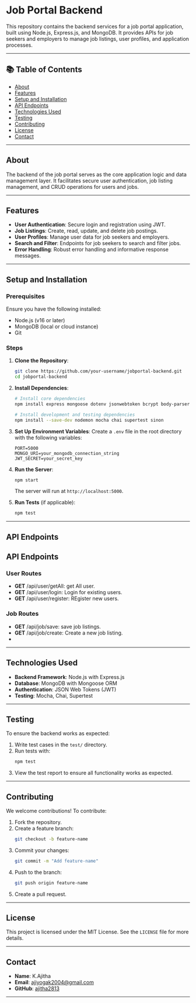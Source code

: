# Job Portal Backend

This repository contains the backend services for a job portal application, built using Node.js, Express.js, and MongoDB. It provides APIs for job seekers and employers to manage job listings, user profiles, and application processes.

---

## 📚 Table of Contents
- [About](#about)
- [Features](#features)
- [Setup and Installation](#setup-and-installation)
- [API Endpoints](#api-endpoints)
- [Technologies Used](#technologies-used)
- [Testing](#testing)
- [Contributing](#contributing)
- [License](#license)
- [Contact](#contact)

---

## About
The backend of the job portal serves as the core application logic and data management layer. It facilitates secure user authentication, job listing management, and CRUD operations for users and jobs.

---

## Features
- **User Authentication**: Secure login and registration using JWT.
- **Job Listings**: Create, read, update, and delete job postings.
- **User Profiles**: Manage user data for job seekers and employers.
- **Search and Filter**: Endpoints for job seekers to search and filter jobs.
- **Error Handling**: Robust error handling and informative response messages.

---

## Setup and Installation

### Prerequisites
Ensure you have the following installed:
- Node.js (v16 or later)
- MongoDB (local or cloud instance)
- Git

### Steps

1. **Clone the Repository**:
   ```bash
   git clone https://github.com/your-username/jobportal-backend.git
   cd jobportal-backend
   ```

2. **Install Dependencies**:
   ```bash
   # Install core dependencies
   npm install express mongoose dotenv jsonwebtoken bcrypt body-parser

   # Install development and testing dependencies
   npm install --save-dev nodemon mocha chai supertest sinon
   ```

3. **Set Up Environment Variables**:
   Create a `.env` file in the root directory with the following variables:
   ```env
   PORT=5000
   MONGO_URI=your_mongodb_connection_string
   JWT_SECRET=your_secret_key
   ```

4. **Run the Server**:
   ```bash
   npm start
   ```
   The server will run at `http://localhost:5000`.

5. **Run Tests** (if applicable):
   ```bash
   npm test
   ```

---

## API Endpoints

## API Endpoints

### User Routes
- **GET** /api/user/getAll: get All user.
- **GET** /api/user/login: Login for existing users.
-  **GET** /api/user/register: REgister new users.

### Job Routes
- **GET** /api/job/save: save job listings.
- **GET** /api/job/create: Create a new job listing.
- 

---

## Technologies Used
- **Backend Framework**: Node.js with Express.js
- **Database**: MongoDB with Mongoose ORM
- **Authentication**: JSON Web Tokens (JWT)
- **Testing**: Mocha, Chai, Supertest

---

## Testing
To ensure the backend works as expected:
1. Write test cases in the `test/` directory.
2. Run tests with:
   ```bash
   npm test
   ```
3. View the test report to ensure all functionality works as expected.

---

## Contributing
We welcome contributions! To contribute:

1. Fork the repository.
2. Create a feature branch:
   ```bash
   git checkout -b feature-name
   ```
3. Commit your changes:
   ```bash
   git commit -m "Add feature-name"
   ```
4. Push to the branch:
   ```bash
   git push origin feature-name
   ```
5. Create a pull request.

---

## License
This project is licensed under the MIT License. See the `LICENSE` file for more details.

---

## Contact
- **Name**: K.Ajitha
- **Email**: ajiyogak2004@gmail.com
- **GitHub**: [ajitha2813](https://github.com/ajitha2813)

---

